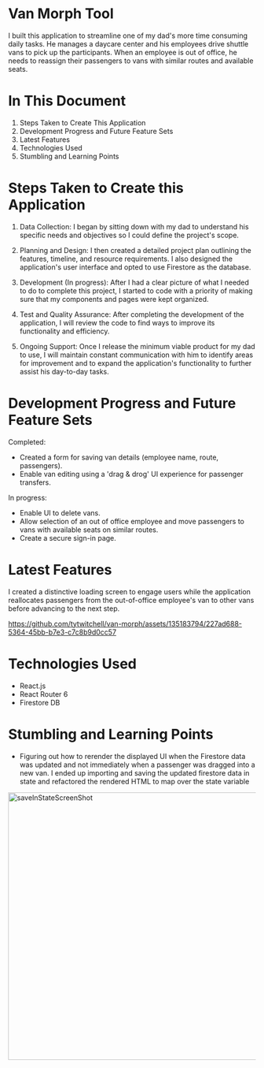 # Van Morph Tool

I built this application to streamline one of my dad's more time consuming daily tasks. He manages a daycare center and his employees drive shuttle vans to pick up the participants. When an employee is out of office, he needs to reassign their passengers to vans with similar routes and available seats.

# In This Document

1) Steps Taken to Create This Application
2) Development Progress and Future Feature Sets
3) Latest Features
4) Technologies Used
5) Stumbling and Learning Points


# Steps Taken to Create this Application

1) Data Collection: I began by sitting down with my dad to understand his specific needs and objectives so I could define the project's scope.

2) Planning and Design: I then created a detailed project plan outlining the features, timeline, and resource requirements. I also designed the application's user interface and opted to use Firestore as the database.

3) Development (In progress): After I had a clear picture of what I needed to do to complete this project, I started to code with a priority of making sure that my components and pages were kept organized. 

4) Test and Quality Assurance: After completing the development of the application, I will review the code to find ways to improve its functionality and efficiency.

5) Ongoing Support: Once I release the minimum viable product for my dad to use, I will maintain constant communication with him to identify areas for improvement and to expand the application's functionality to further assist his day-to-day tasks.


# Development Progress and Future Feature Sets

Completed: 
- Created a form for saving van details (employee name, route, passengers).
- Enable van editing using a 'drag & drog' UI experience for passenger transfers.

In progress: 
- Enable UI to delete vans.
- Allow selection of an out of office employee and move passengers to vans with available seats on similar routes.
- Create a secure sign-in page.

# Latest Features

I created a distinctive loading screen to engage users while the application reallocates passengers from the out-of-office employee's van to other vans before advancing to the next step.

https://github.com/tytwitchell/van-morph/assets/135183794/227ad688-5364-45bb-b7e3-c7c8b9d0cc57


# Technologies Used

- React.js
- React Router 6
- Firestore DB


# Stumbling and Learning Points

- Figuring out how to rerender the displayed UI when the Firestore data was updated and not immediately when a passenger was dragged into a new van. I ended up importing and saving the updated firestore data in state and refactored the rendered HTML to map over the state variable

<img width="543" alt="saveInStateScreenShot" src="https://github.com/tytwitchell/van-morph/assets/135183794/c456a987-d118-4979-8fe0-3d15b5051527">



